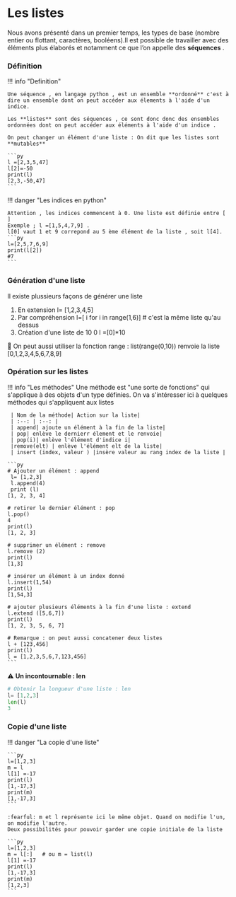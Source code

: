 # Les listes 

Nous avons présenté dans un premier temps, les types de base (nombre entier ou flottant, caractères, booléens).Il est possible de travailler avec des éléments plus élaborés et notamment ce que l’on appelle des **séquences** .

### Définition

!!! info "Definition"

    Une séquence , en langage python , est un ensemble **ordonné** c'est à dire un ensemble dont on peut accéder aux élements à l'aide d'un indice.

    Les **listes** sont des séquences , ce sont donc donc des ensembles ordonnées dont on peut accéder aux éléments à l'aide d'un indice .

    On peut changer un élément d'une liste : On dit que les listes sont **mutables**

    ```py
    l =[2,3,5,47]
    l[2]=-50
    print(l)
    [2,3,-50,47]
    ```

!!! danger "Les indices en python"
   

    Attention , les indices commencent à 0. Une liste est définie entre [ ]
    Exemple ; l =[1,5,4,7,9] .
    l[0] vaut 1 et 9 correpond au 5 ème élément de la liste , soit l[4].
    ```py
    l=[2,5,7,6,9]
    print(l[2])
    #7
    ```

### Génération d'une liste 

Il existe plussieurs façons de générer une liste 


1. En extension 
  l= [1,2,3,4,5]
2. Par compréhension
   l=[ i for i in range(1,6)] # c'est la même liste qu'au dessus
3. Création d'une liste de 10 0
   l =[0]*10

:rainbow: On peut aussi utiliser la fonction range :
list(range(0,10)) renvoie la liste [0,1,2,3,4,5,6,7,8,9]

### Opération sur les listes

!!! info "Les méthodes"
     Une méthode est "une sorte de fonctions" qui s'applique à des objets d'un type définies. On va s'intéresser ici à quelques méthodes qui s'appliquent aux listes 

     | Nom de la méthode| Action sur la liste|
     | :--: | :--: |
     | append| ajoute un élément à la fin de la liste|
     | pop| enlève le dernierr élement et le renvoie|
     | pop(i)| enlève l'élément d'indice i|
     |remove(elt) | enlève l'élément elt de la liste|
     | insert (index, valeur ) |insère valeur au rang index de la liste |

    ```py
    # Ajouter un élément : append 
     l= [1,2,3]
     l.append(4)
     print (l)
    [1, 2, 3, 4]

    # retirer le dernier élément : pop
    l.pop()
    4
    print(l)
    [1, 2, 3]

    # supprimer un élément : remove 
    l.remove (2)
    print(l)
    [1,3]

    # insérer un élément à un index donné
    l.insert(1,54)
    print(l)
    [1,54,3]

    # ajouter plusieurs éléments à la fin d'une liste : extend 
    l.extend ([5,6,7])
    print(l)
    [1, 2, 3, 5, 6, 7]

    # Remarque : on peut aussi concatener deux listes 
    l + [123,456]
    print(l)
    l = [1,2,3,5,6,7,123,456]
    ```
:warning: **Un incontournable : len**
  ```py
  # Obtenir la longueur d'une liste : len
  l= [1,2,3]
  len(l)
  3
  ```
### Copie d'une liste 

!!! danger "La copie d'une liste"

    ```py
    l=[1,2,3]
    m = l
    l[1] =-17
    print(l)
    [1,-17,3]
    print(m)
    [1,-17,3] 
    ```

    :fearful: m et l représente ici le même objet. Quand on modifie l'un, on modifie l'autre.
    Deux possibilités pour pouvoir garder une copie initiale de la liste

    ```py
    l=[1,2,3]
    m = l[:]   # ou m = list(l)
    l[1] =-17
    print(l)
    [1,-17,3]
    print(m)
    [1,2,3] 
    ```



